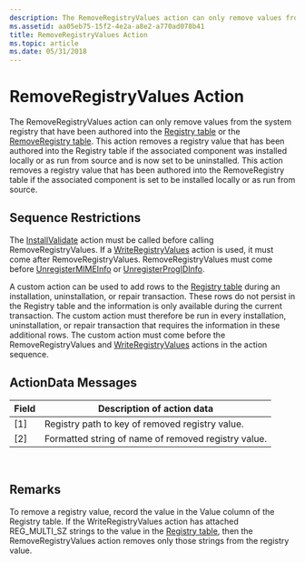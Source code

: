 ```yaml
---
description: The RemoveRegistryValues action can only remove values from the system registry that have been authored into the Registry table or the RemoveRegistry table.
ms.assetid: aa05eb75-15f2-4e2a-a8e2-a770ad078b41
title: RemoveRegistryValues Action
ms.topic: article
ms.date: 05/31/2018
---
```


# RemoveRegistryValues Action

The RemoveRegistryValues action can only remove values from the system registry that have been authored into the [Registry table](registry-table.md) or the [RemoveRegistry table](removeregistry-table.md). This action removes a registry value that has been authored into the Registry table if the associated component was installed locally or as run from source and is now set to be uninstalled. This action removes a registry value that has been authored into the RemoveRegistry table if the associated component is set to be installed locally or as run from source.

## Sequence Restrictions

The [InstallValidate](installvalidate-action.md) action must be called before calling RemoveRegistryValues. If a [WriteRegistryValues](writeregistryvalues-action.md) action is used, it must come after RemoveRegistryValues. RemoveRegistryValues must come before [UnregisterMIMEInfo](unregistermimeinfo-action.md) or [UnregisterProgIDInfo](unregisterprogidinfo-action.md).

A custom action can be used to add rows to the [Registry table](registry-table.md) during an installation, uninstallation, or repair transaction. These rows do not persist in the Registry table and the information is only available during the current transaction. The custom action must therefore be run in every installation, uninstallation, or repair transaction that requires the information in these additional rows. The custom action must come before the RemoveRegistryValues and [WriteRegistryValues](writeregistryvalues-action.md) actions in the action sequence.

## ActionData Messages



| Field | Description of action data                          |
|-------|-----------------------------------------------------|
| \[1\] | Registry path to key of removed registry value.     |
| \[2\] | Formatted string of name of removed registry value. |



 

## Remarks

To remove a registry value, record the value in the Value column of the Registry table. If the WriteRegistryValues action has attached REG\_MULTI\_SZ strings to the value in the [Registry table](registry-table.md), then the RemoveRegistryValues action removes only those strings from the registry value.

 

 



